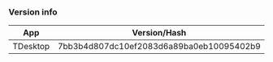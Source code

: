 ### Version info
App|Version/Hash|Date
---|---|---
TDesktop|7bb3b4d807dc10ef2083d6a89ba0eb10095402b9|24.10.16

